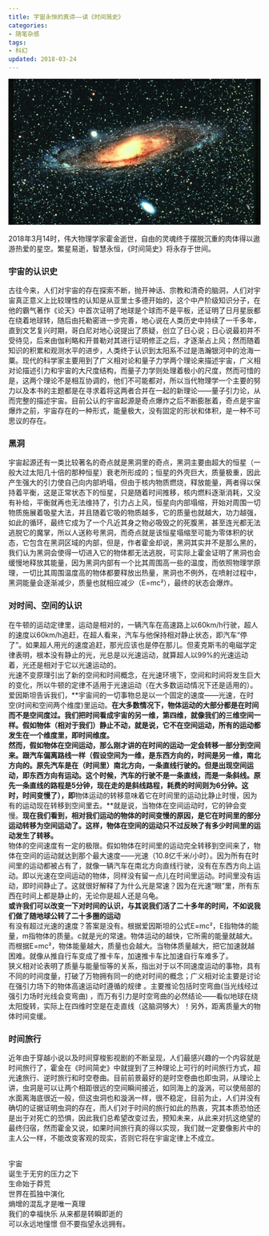```yaml
---
title: 宇宙永恒的真谛——读《时间简史》
categories:
- 随笔杂感
tags:
- 科幻
updated: 2018-03-24
---
```


![](/assets/blog_images/2018-03-24-宇宙.png)

2018年3月14时，伟大物理学家霍金逝世，自由的灵魂终于摆脱沉重的肉体得以遨游热爱的星空。繁星易逝，智慧永恒，《时间简史》将永存于世间。<br>
### 宇宙的认识史
古往今来，人们对宇宙的存在探索不断，抛开神话、宗教和清奇的脑洞，人们对宇宙真正意义上比较理性的认知是从亚里士多德开始的，这个中产阶级知识分子，在他的霸气著作《论天》中首次证明了地球是个球而不是平板，还证明了日月星辰都在绕着地球转，随后由托勒密进一步完善，地心说在人类历史中持续了一千多年，直到文艺复兴时期，哥白尼对地心说提出了质疑，创立了日心说；日心说最初并不受待见，后来由伽利略和开普勒对其进行证明修正之后，才逐渐占上风；然而随着知识的积累和观测水平的进步，人类终于认识到太阳系不过是浩瀚银河中的沧海一粟。现代的科学家主要用到了广义相对论和量子力学两个理论来描述宇宙，广义相对论描述引力和宇宙的大尺度结构，而量子力学则处理着极小的尺度，然而可惜的是，这两个理论不是相互协调的，他们不可能都对，所以当代物理学一个主要的努力以及本书的主题都是在寻求着将这两者合并在一起的新理论——量子引力论，从而完整的描述宇宙。目前公认的宇宙起源是奇点爆炸之后不断膨胀着，奇点是宇宙爆炸之前，宇宙存在的一种形式，能量极大，没有固定的形状和体积，是一种不可思议的存在。

### 黑洞
宇宙起源还有一类比较著名的奇点就是黑洞里的奇点，黑洞主要由超大的恒星（一般大过太阳几十倍的那种恒星）衰老所形成的；恒星的外壳巨大，质量极重，因此产生强大的引力使自己向内部坍塌，但由于核内物质燃烧，释放能量，两者得以保持着平衡，这是正常状态下的恒星，只是随着时间推移，核内燃料逐渐消耗，又没有补给，平衡就再也无法维持了，引力占上风，恒星向内部塌缩，开始对周围一切物质施展着吸星大法，并且随着它吸的物质越多，它的质量也就越大，功力越强，如此的循环，最终它成为了一个凡近其身之物必吸毁之的死腹黑，甚至连光都无法逃脱它的魔掌，所以人送称号黑洞，而奇点就是该恒星塌缩至可能为零体积的状态，它包含在黑洞区域的内部，但是，作者霍金却说，黑洞其实并不是那么黑的，我们认为黑洞会使得一切进入它的物体都无法逃脱，可实际上霍金证明了黑洞也会缓慢地释放其能量，因为黑洞内部有一个比其周围高一些的温度，而依照物理学原理，一切比其周围温度高的物体都要释放出热量，黑洞也不例外，在喷射过程中，黑洞能量会逐渐减少，质量也就相应减少（E=mc²），最终的状态会爆炸。

### 对时间、空间的认识
在牛顿的运动定律里，运动是相对的，一辆汽车在高速路上以60km/h行驶，超人的速度以60km/h追赶，在超人看来，汽车与他保持相对静止状态，即汽车“停了”。如果超人用光的速度追赶，那光应该也是停在那儿。但麦克斯韦的电磁学定律表明，根本没有静止的光，光总是以光速运动，就算超人以99%的光速运动着，光还是相对于它以光速运动的。<br>
光速不变原理引出了新的空间和时间概念，在光速环境下，空间和时间将发生巨大的变化，所以牛顿的定律不适用于光速运动（在大多数运动情况下还是适用的）。爱因斯坦告诉我们，**宇宙间的一切事物总是以一个固定的速度——光速，在时空(时间和空间两个维度)里运动。**在大多数情况下，物体运动的大部分都是在时间而不是空间度过。我们把时间看成宇宙的另一维，第四维，就像我们的三维空间一样。假如物体（相对于我们）静止不动，就是说，它不在空间运动，所有的运动都发生在一个维度里，即时间维度。<br>
然而，假如物体在空间运动，那么刚才讲的在时间的运动一定会转移一部分到空间来。跟汽车偏离路线一样（假设空间为一维，是东西方向的，时间是另一维，南北方向的。原先汽车是在（时间里）南北方向，一条直线行驶的。但是出现空间运动，即东西方向有运动。这个时候，汽车的行驶不是一条直线，而是一条斜线。原先一条直线的路程是5分钟，现在走的是斜线路程，耗费的时间则为6分钟。这时，时间变慢了），即**物体运动的转移意味着它在时间里的运动比静止时慢，因为有的运动现在转移到空间里去。**就是说，当物体在空间运动时，它的钟会变慢。**现在我们看到，相对我们运动的物体的时间变慢的原因，是它在时间里的部分运动转移为空间运动了。这样，物体在空间的运动只不过反映了有多少时间里的运动发生了转移。**<br>
物体的空间速度有一定的极限。假如物体在时间里的运动完全转移到空间来了，物体在空间的运动就达到那个最大速度——光速（10.8亿千米/小时）。因为所有在时间里的运动都被占有了，就像一辆汽车在南北方向直线行驶，没有在东西方向上运动。即以光速在空间运动的物体，同样没有留一点儿在时间里运动。时间里没有运动，即时间静止了。这就很好解释了为什么光是常速？因为在光速“眼”里，所有东西在时间上都是静止的，无论你是超人还是乌龟。<br>
**或许我们可以改变一下对时间的认识，与其说我们活了二十多年的时间，不如说我们做了随地球公转了二十多圈的运动**<br>
有没有超过光速的速度？答案是没有。根据爱因斯坦的公式E=mc²，E指物体的能量，m指物体的质量。c就是光的常速。物体运动的越快，它所需的能量就越大。而根据E=mc²，物体能量越大，质量也会越大。当物体质量越大，把它加速就越困难。就像从推自行车变成了推卡车，加速推卡车比加速自行车难多了。<br>
狭义相对论表明了质量与能量恒等的关系，指出对于以不同速度运动的事物，具有不同的时间度量，打破了万物拥有同一的绝对时间的概念；广义相对论主要是讨论在强引力场下的物体高速运动时遵循的规律 。主要推论包括时空弯曲(当光线经过强引力场时光线会变弯曲) ，而万有引力是时空弯曲的必然结论——看似地球在绕太阳旋转，实际上在四维时空是在走直线（这脑洞够大）！另外，距离质量大的物体时间变缓。

### 时间旅行
近年由于穿越小说以及时间穿梭影视剧的不断呈现，人们最感兴趣的一个内容就是时间旅行了，霍金在《时间简史》中就提到了三种理论上可行的时间旅行方式，超光速旅行、逆时旅行和时空卷曲。目前前景最好的是时空卷曲也即虫洞，从理论上讲，虫洞是可以让两个相距很远的空间瞬间接近，如同海上的漩涡，可以使局部的水面离海底很近一般，但这虫洞也和漩涡一样，很不稳定，目前为止，人们并没有确切的证据证明虫洞的存在，而人们对于时间的旅行如此的热衷，究其本质恐怕还是出于对死亡的恐惧，因此我们总希望改变过去，预知未来，从此来对抗这绝望的最终归宿，然而霍金又说，如果时间旅行真的得以实现，我们就一定要像影片中的主人公一样，不能改变客观的现实，否则它将在宇宙定律上不成立。


<br>
宇宙<br>
诞生于无穷的压力之下<br>
生命始于莽荒<br>
世界在孤独中演化<br>
熵增的混乱才是唯一真理<br>
我们的幸福快乐 从来都是转瞬即逝的<br>
可以永远地憧憬 但不要指望永远拥有。
